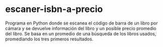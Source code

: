 # escaner-isbn-a-precio
Programa en Python donde se escanea el código de barra de un libro por cámara y se devuelve información del libro y un posible precio promedio del libro. Se basa en un promedio de una búsqueda de los libros usados, promediando los tres primeros resultados.
